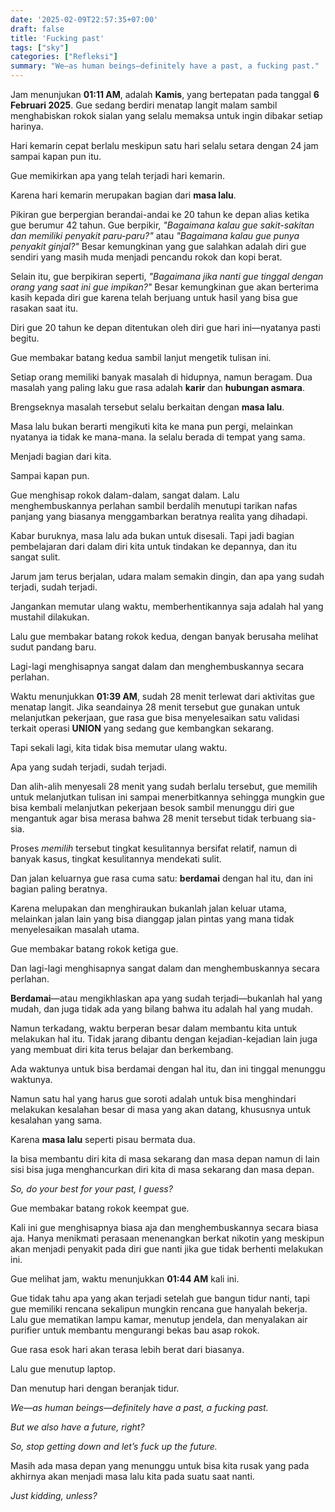 ```yaml
---
date: '2025-02-09T22:57:35+07:00'
draft: false
title: 'Fucking past'
tags: ["sky"]
categories: ["Refleksi"]
summary: "We—as human beings—definitely have a past, a fucking past."
---
```

Jam menunjukan **01:11 AM**, adalah **Kamis**, yang bertepatan pada tanggal **6 Februari 2025**. Gue sedang berdiri menatap langit malam sambil menghabiskan rokok sialan yang selalu memaksa untuk ingin dibakar setiap harinya.

Hari kemarin cepat berlalu meskipun satu hari selalu setara dengan 24 jam sampai kapan pun itu.

Gue memikirkan apa yang telah terjadi hari kemarin.

Karena hari kemarin merupakan bagian dari **masa lalu**.

Pikiran gue berpergian berandai-andai ke 20 tahun ke depan alias ketika gue berumur 42 tahun. Gue berpikir, *"Bagaimana kalau gue sakit-sakitan dan memiliki penyakit paru-paru?"* atau *"Bagaimana kalau gue punya penyakit ginjal?"* Besar kemungkinan yang gue salahkan adalah diri gue sendiri yang masih muda menjadi pencandu rokok dan kopi berat.

Selain itu, gue berpikiran seperti, *"Bagaimana jika nanti gue tinggal dengan orang yang saat ini gue impikan?"* Besar kemungkinan gue akan berterima kasih kepada diri gue karena telah berjuang untuk hasil yang bisa gue rasakan saat itu.

Diri gue 20 tahun ke depan ditentukan oleh diri gue hari ini—nyatanya pasti begitu.

Gue membakar batang kedua sambil lanjut mengetik tulisan ini.

Setiap orang memiliki banyak masalah di hidupnya, namun beragam. Dua masalah yang paling laku gue rasa adalah **karir** dan **hubungan asmara**.

Brengseknya masalah tersebut selalu berkaitan dengan **masa lalu**.

Masa lalu bukan berarti mengikuti kita ke mana pun pergi, melainkan nyatanya ia tidak ke mana-mana. Ia selalu berada di tempat yang sama.

Menjadi bagian dari kita.

Sampai kapan pun.

Gue menghisap rokok dalam-dalam, sangat dalam. Lalu menghembuskannya perlahan sambil berdalih menutupi tarikan nafas panjang yang biasanya menggambarkan beratnya realita yang dihadapi.

Kabar buruknya, masa lalu ada bukan untuk disesali. Tapi jadi bagian pembelajaran dari dalam diri kita untuk tindakan ke depannya, dan itu sangat sulit.

Jarum jam terus berjalan, udara malam semakin dingin, dan apa yang sudah terjadi, sudah terjadi.

Jangankan memutar ulang waktu, memberhentikannya saja adalah hal yang mustahil dilakukan.

Lalu gue membakar batang rokok kedua, dengan banyak berusaha melihat sudut pandang baru.

Lagi-lagi menghisapnya sangat dalam dan menghembuskannya secara perlahan.

Waktu menunjukkan **01:39 AM**, sudah 28 menit terlewat dari aktivitas gue menatap langit. Jika seandainya 28 menit tersebut gue gunakan untuk melanjutkan pekerjaan, gue rasa gue bisa menyelesaikan satu validasi terkait operasi **UNION** yang sedang gue kembangkan sekarang.

Tapi sekali lagi, kita tidak bisa memutar ulang waktu.

Apa yang sudah terjadi, sudah terjadi.

Dan alih-alih menyesali 28 menit yang sudah berlalu tersebut, gue memilih untuk melanjutkan tulisan ini sampai menerbitkannya sehingga mungkin gue bisa kembali melanjutkan pekerjaan besok sambil menunggu diri gue mengantuk agar bisa merasa bahwa 28 menit tersebut tidak terbuang sia-sia.

Proses *memilih* tersebut tingkat kesulitannya bersifat relatif, namun di banyak kasus, tingkat kesulitannya mendekati sulit.

Dan jalan keluarnya gue rasa cuma satu: **berdamai** dengan hal itu, dan ini bagian paling beratnya.

Karena melupakan dan menghiraukan bukanlah jalan keluar utama, melainkan jalan lain yang bisa dianggap jalan pintas yang mana tidak menyelesaikan masalah utama.

Gue membakar batang rokok ketiga gue.

Dan lagi-lagi menghisapnya sangat dalam dan menghembuskannya secara perlahan.

**Berdamai**—atau mengikhlaskan apa yang sudah terjadi—bukanlah hal yang mudah, dan juga tidak ada yang bilang bahwa itu adalah hal yang mudah.

Namun terkadang, waktu berperan besar dalam membantu kita untuk melakukan hal itu. Tidak jarang dibantu dengan kejadian-kejadian lain juga yang membuat diri kita terus belajar dan berkembang.

Ada waktunya untuk bisa berdamai dengan hal itu, dan ini tinggal menunggu waktunya.

Namun satu hal yang harus gue soroti adalah untuk bisa menghindari melakukan kesalahan besar di masa yang akan datang, khususnya untuk kesalahan yang sama.

Karena **masa lalu** seperti pisau bermata dua.

Ia bisa membantu diri kita di masa sekarang dan masa depan namun di lain sisi bisa juga menghancurkan diri kita di masa sekarang dan masa depan.

*So, do your best for your past, I guess?*

Gue membakar batang rokok keempat gue.

Kali ini gue menghisapnya biasa aja dan menghembuskannya secara biasa aja. Hanya menikmati perasaan menenangkan berkat nikotin yang meskipun akan menjadi penyakit pada diri gue nanti jika gue tidak berhenti melakukan ini.

Gue melihat jam, waktu menunjukkan **01:44 AM** kali ini.

Gue tidak tahu apa yang akan terjadi setelah gue bangun tidur nanti, tapi gue memiliki rencana sekalipun mungkin rencana gue hanyalah bekerja. Lalu gue mematikan lampu kamar, menutup jendela, dan menyalakan air purifier untuk membantu mengurangi bekas bau asap rokok.

Gue rasa esok hari akan terasa lebih berat dari biasanya.

Lalu gue menutup laptop.

Dan menutup hari dengan beranjak tidur.

*We—as human beings—definitely have a past, a fucking past.*

*But we also have a future, right?*

*So, stop getting down and let’s fuck up the future.*

Masih ada masa depan yang menunggu untuk bisa kita rusak yang pada akhirnya akan menjadi masa lalu kita pada suatu saat nanti.

*Just kidding, unless?*

